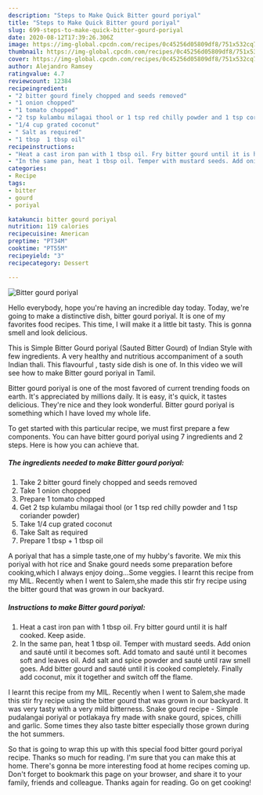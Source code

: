 ```yaml
---
description: "Steps to Make Quick Bitter gourd poriyal"
title: "Steps to Make Quick Bitter gourd poriyal"
slug: 699-steps-to-make-quick-bitter-gourd-poriyal
date: 2020-08-12T17:39:26.306Z
image: https://img-global.cpcdn.com/recipes/0c45256d05809df8/751x532cq70/bitter-gourd-poriyal-recipe-main-photo.jpg
thumbnail: https://img-global.cpcdn.com/recipes/0c45256d05809df8/751x532cq70/bitter-gourd-poriyal-recipe-main-photo.jpg
cover: https://img-global.cpcdn.com/recipes/0c45256d05809df8/751x532cq70/bitter-gourd-poriyal-recipe-main-photo.jpg
author: Alejandro Ramsey
ratingvalue: 4.7
reviewcount: 12384
recipeingredient:
- "2 bitter gourd finely chopped and seeds removed"
- "1 onion chopped"
- "1 tomato chopped"
- "2 tsp kulambu milagai thool or 1 tsp red chilly powder and 1 tsp coriander powder"
- "1/4 cup grated coconut"
- " Salt as required"
- "1 tbsp  1 tbsp oil"
recipeinstructions:
- "Heat a cast iron pan with 1 tbsp oil. Fry bitter gourd until it is half cooked. Keep aside."
- "In the same pan, heat 1 tbsp oil. Temper with mustard seeds. Add onion and sauté until it becomes soft. Add tomato and sauté until it becomes soft and leaves oil. Add salt and spice powder and sauté until raw smell goes. Add bitter gourd and sauté until it is cooked completely. Finally add coconut, mix it together and switch off the flame."
categories:
- Recipe
tags:
- bitter
- gourd
- poriyal

katakunci: bitter gourd poriyal 
nutrition: 119 calories
recipecuisine: American
preptime: "PT34M"
cooktime: "PT55M"
recipeyield: "3"
recipecategory: Dessert

---
```



![Bitter gourd poriyal](https://img-global.cpcdn.com/recipes/0c45256d05809df8/751x532cq70/bitter-gourd-poriyal-recipe-main-photo.jpg)

Hello everybody, hope you're having an incredible day today. Today, we're going to make a distinctive dish, bitter gourd poriyal. It is one of my favorites food recipes. This time, I will make it a little bit tasty. This is gonna smell and look delicious.

This is Simple Bitter Gourd poriyal (Sauted Bitter Gourd) of Indian Style with few ingredients. A very healthy and nutritious accompaniment of a south Indian thali. This flavourful , tasty side dish is one of. In this video we will see how to make Bitter gourd poriyal in Tamil.

Bitter gourd poriyal is one of the most favored of current trending foods on earth. It's appreciated by millions daily. It is easy, it's quick, it tastes delicious. They're nice and they look wonderful. Bitter gourd poriyal is something which I have loved my whole life.


To get started with this particular recipe, we must first prepare a few components. You can have bitter gourd poriyal using 7 ingredients and 2 steps. Here is how you can achieve that.

<!--inarticleads1-->

##### The ingredients needed to make Bitter gourd poriyal:

1. Take 2 bitter gourd finely chopped and seeds removed
1. Take 1 onion chopped
1. Prepare 1 tomato chopped
1. Get 2 tsp kulambu milagai thool (or 1 tsp red chilly powder and 1 tsp coriander powder)
1. Take 1/4 cup grated coconut
1. Take  Salt as required
1. Prepare 1 tbsp + 1 tbsp oil


A poriyal that has a simple taste,one of my hubby&#39;s favorite. We mix this poriyal with hot rice and Snake gourd needs some preparation before cooking,which I always enjoy doing…Some veggies. I learnt this recipe from my MIL. Recently when I went to Salem,she made this stir fry recipe using the bitter gourd that was grown in our backyard. 

<!--inarticleads2-->

##### Instructions to make Bitter gourd poriyal:

1. Heat a cast iron pan with 1 tbsp oil. Fry bitter gourd until it is half cooked. Keep aside.
1. In the same pan, heat 1 tbsp oil. Temper with mustard seeds. Add onion and sauté until it becomes soft. Add tomato and sauté until it becomes soft and leaves oil. Add salt and spice powder and sauté until raw smell goes. Add bitter gourd and sauté until it is cooked completely. Finally add coconut, mix it together and switch off the flame.


I learnt this recipe from my MIL. Recently when I went to Salem,she made this stir fry recipe using the bitter gourd that was grown in our backyard. It was very tasty with a very mild bitterness. Snake gourd recipe - Simple pudalangai poriyal or potlakaya fry made with snake gourd, spices, chilli and garlic. Some times they also taste bitter especially those grown during the hot summers. 

So that is going to wrap this up with this special food bitter gourd poriyal recipe. Thanks so much for reading. I'm sure that you can make this at home. There's gonna be more interesting food at home recipes coming up. Don't forget to bookmark this page on your browser, and share it to your family, friends and colleague. Thanks again for reading. Go on get cooking!

